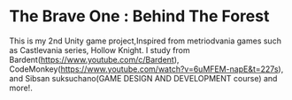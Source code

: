 # The Brave One : Behind The Forest
This is my 2nd Unity game project,Inspired from metriodvania games such as Castlevania series, Hollow Knight.
I study from Bardent(https://www.youtube.com/c/Bardent), CodeMonkey(https://www.youtube.com/watch?v=6uMFEM-napE&t=227s), and Sibsan suksuchano(GAME DESIGN AND DEVELOPMENT course) and more!.
